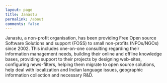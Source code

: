 ```yaml
---
layout: page
title: Janastu
permalink: /about
comments: false
---
```


<div class="row justify-content-between">
<div class="col-md-8 pr-5">

<p>Janastu, a non-profit organisation, has been providing Free Open source Software Solutions and support (FOSS) to small non-profits (NPOs/NGOs) since 2002. This includes one-on-one consulting regarding their information management needs, building their online and offline knowledge bases, providing support to their projects by designing web-sites, configuring news-filters, helping them migrate to open source solutions, help deal with localization and Indian language issues, geographic information collection and necessary R&D.</p>
</div>
</div>
